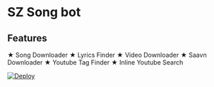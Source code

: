 # SZ Song bot



## Features
★ Song Downloader
★ Lyrics Finder
★ Video Downloader
★ Saavn Downloader
★ Youtube Tag Finder
★ Inline Youtube Search

[![Deploy](https://www.herokucdn.com/deploy/button.svg)](https://heroku.com/deploy?template=https://github.com/szsupunma/sz-song-bot)
